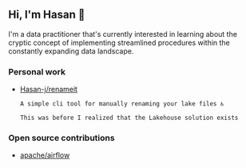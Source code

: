 ## Hi, I'm Hasan 👋

I'm a data practitioner that's currently interested in learning about the cryptic concept of implementing streamlined procedures within the constantly expanding data landscape.

### Personal work

- [Hasan-j/renameit](https://github.com/Hasan-J/renameit)

      A simple cli tool for manually renaming your lake files ♿️

      This was before I realized that the Lakehouse solution exists 

### Open source contributions

- [apache/airflow](https://github.com/apache/airflow)

